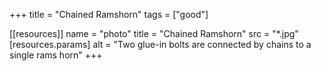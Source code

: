 +++
title = "Chained Ramshorn"
tags = ["good"]

[[resources]]
    name = "photo"
    title = "Chained Ramshorn"
    src = "*.jpg"
    [resources.params]
        alt = "Two glue-in bolts are connected by chains to a single rams horn"
+++